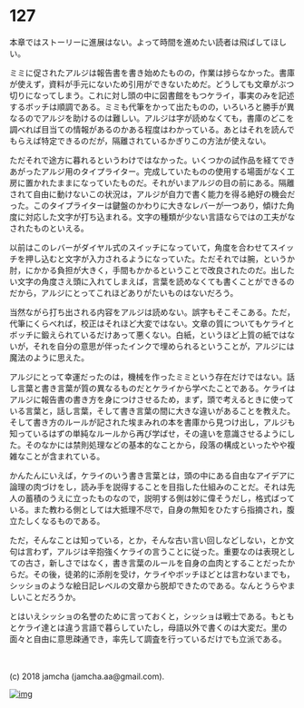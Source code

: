# 127

本章ではストーリーに進展はない。よって時間を進めたい読者は飛ばしてほしい。  

ミミに促されたアルジは報告書を書き始めたものの，作業は捗らなかった。書庫が使えず，資料が手元にないため引用ができないためだ。どうしても文章がぶつ切りになってしまう。これに対し頭の中に図書館をもつケライ，事実のみを記述するボッチは順調である。ミミも代筆をかって出たものの，いろいろと勝手が異なるのでアルジを助けるのは難しい。アルジは字が読めなくても，書庫のどこを調べれば目当ての情報があるのかある程度はわかっている。あとはそれを読んでもらえば特定できるのだが，隔離されているかぎりこの方法が使えない。  

ただそれで途方に暮れるというわけではなかった。いくつかの試作品を経てできあがったアルジ用のタイプライター。完成していたものの使用する場面がなく工房に置かれたままになっていたものだ。それがいまアルジの目の前にある。隔離されて自由に動けないこの状況は，アルジが自力で書く能力を得る絶好の機会だった。このタイプライターは鍵盤のかわりに大きなレバーが一つあり，傾けた角度に対応した文字が打ち込まれる。文字の種類が少ない言語ならではの工夫がなされたものといえる。  

以前はこのレバーがダイヤル式のスイッチになっていて，角度を合わせてスイッチを押し込むと文字が入力されるようになっていた。ただそれでは腕，というか肘，にかかる負担が大きく，手間もかかるということで改良されたのだ。出したい文字の角度さえ頭に入れてしまえば，言葉を読めなくても書くことができるのだから，アルジにとってこれほどありがたいものはないだろう。  

当然ながら打ち出される内容をアルジは読めない。誤字もそこそこある。ただ，代筆にくらべれば，校正はそれほど大変ではない。文章の質についてもケライとボッチに鍛えられているだけあって悪くない。白紙，というほど上質の紙ではないが，それを自分の意思が伴ったインクで埋められるということが，アルジには魔法のように思えた。  

アルジにとって幸運だったのは，機械を作ったミミという存在だけではない。話し言葉と書き言葉が質の異なるものだとケライから学べたことである。ケライはアルジに報告書の書き方を身につけさせるため，まず，頭で考えるときに使っている言葉と，話し言葉，そして書き言葉の間に大きな違いがあることを教えた。そして書き方のルールが記された埃まみれの本を書庫から見つけ出し，アルジも知っているはずの単純なルールから再び学ばせ，その違いを意識させるようにした。そのなかには禁則処理などの基本的なことから，段落の構成といったやや複雑なことが含まれている。  

かんたんにいえば，ケライのいう書き言葉とは，頭の中にある自由なアイデアに論理の肉づけをし，読み手を説得することを目指した仕組みのことだ。それは先人の蓄積のうえに立ったものなので，説明する側は妙に偉そうだし，格式ばっている。また教わる側としては大抵理不尽で，自身の無知をひたすら指摘され，腹立たしくなるものである。  

ただ，そんなことは知っている，とか，そんな古い言い回しなどしない，とか文句は言わず，アルジは辛抱強くケライの言うことに従った。重要なのは表現としての古さ，新しさではなく，書き言葉のルールを自身の血肉とすることだったからだ。その後，徒弟的に添削を受け，ケライやボッチほどとは言わないまでも，シッショのような絵日記レベルの文章から脱却できたのである。なんとうらやましいことだろうか。  

とはいえシッショの名誉のために言っておくと，シッショは戦士である。もともとケライ達とは違う言語で暮らしていたし，母語以外で書くのは大変だ。里の面々と自由に意思疎通でき，率先して調査を行っているだけでも立派である。  

<br>  
<br>  
(c) 2018 jamcha (jamcha.aa@gmail.com).  

[![img](http://i.creativecommons.org/l/by-nc-sa/4.0/88x31.png)](http://creativecommons.org/licenses/by-nc-sa/4.0/deed)